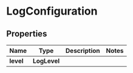 

# LogConfiguration


## Properties

Name | Type | Description | Notes
------------ | ------------- | ------------- | -------------
**level** | **LogLevel** |  | 




